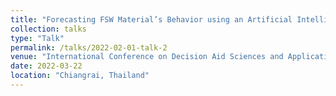 ```yaml
---
title: "Forecasting FSW Material’s Behavior using an Artificial Intelligence-Driven Approach"
collection: talks
type: "Talk"
permalink: /talks/2022-02-01-talk-2
venue: "International Conference on Decision Aid Sciences and Applications (DASA)"
date: 2022-03-22
location: "Chiangrai, Thailand"
---
```

